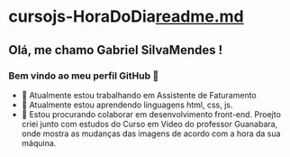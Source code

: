 # cursojs-HoraDoDia[readme.md](https://github.com/g-smendes/cursojs-HoraDoDia/files/8438756/readme.md)
## Olá, me chamo Gabriel SilvaMendes ! 
### Bem vindo ao meu perfil GitHub 👋
- 🔭 Atualmente estou trabalhando em Assistente de Faturamento
- 🌱 Atualmente estou aprendendo linguagens html, css, js.
- 👯 Estou procurando colaborar em desenvolvimento front-end.
Proejto criei junto com estudos do Curso em Video do professor Guanabara, onde mostra as mudanças das imagens de acordo com a hora da sua máquina.
